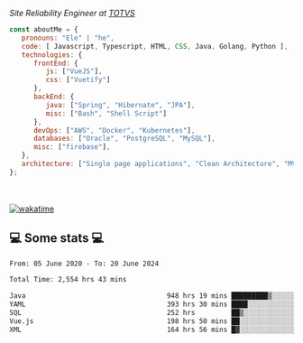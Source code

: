 <p><em>Site Reliability Engineer at <a href="https://www.totvs.com/">TOTVS</a></br>
</em></p>


```javascript
const aboutMe = {
   pronouns: "Ele" | "he",
   code: [ Javascript, Typescript, HTML, CSS, Java, Golang, Python ],
   technologies: {
      frontEnd: {
         js: ["VueJS"],
         css: ["Vuetify"]
      },
      backEnd: {
         java: ["Spring", "Hibernate", "JPA"],
         misc: ["Bash", "Shell Script"]
      },
      devOps: ["AWS", "Docker", "Kubernetes"],
      databases: ["Oracle", "PostgreSQL", "MySQL"],
      misc: ["firebase"],
   },
   architecture: ["Single page applications", "Clean Architecture", "MVC", "Microservices"],
};
```
</br></br>
[![wakatime](https://wakatime.com/badge/user/a3a8ed06-d304-4d6b-bc86-4adc418cdea7.svg)](https://wakatime.com/@a3a8ed06-d304-4d6b-bc86-4adc418cdea7)
<h2>💻 Some stats 💻</h2>

<!--START_SECTION:waka-->

```txt
From: 05 June 2020 - To: 20 June 2024

Total Time: 2,554 hrs 43 mins

Java                                   948 hrs 19 mins █████████▒░░░░░░░░░░░░░░░   37.12 %
YAML                                   393 hrs 30 mins ████░░░░░░░░░░░░░░░░░░░░░   15.40 %
SQL                                    252 hrs         ██▒░░░░░░░░░░░░░░░░░░░░░░   09.86 %
Vue.js                                 198 hrs 50 mins ██░░░░░░░░░░░░░░░░░░░░░░░   07.78 %
XML                                    164 hrs 56 mins █▓░░░░░░░░░░░░░░░░░░░░░░░   06.46 %
```

<!--END_SECTION:waka-->
